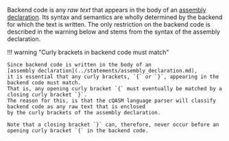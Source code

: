 Backend code is any _raw text_ that appears in the body of an 
[assembly declaration](../statements/assembly_declaration.md).
Its syntax and semantics are wholly determined by the backend for which the text is written.
The only restriction on the backend code is described in the warning below and
stems from the syntax of the assembly declaration.

!!! warning "Curly brackets in backend code must match"

    Since backend code is written in the body of an 
    [assembly declaration](../statements/assembly_declaration.md),
    it is essential that any curly brackets, `{` or `}`, appearing in the backend code must match.
    That is, any opening curly bracket `{` must eventually be matched by a closing curly bracket `}`.
    The reason for this, is that the cQASM language parser will classify backend code as any raw text that is enclosed
    by the curly brackets of the assembly declaration.

    Note that a closing bracket `}` can, therefore, never occur before an opening curly bracket `{` in the backend code.
    
    